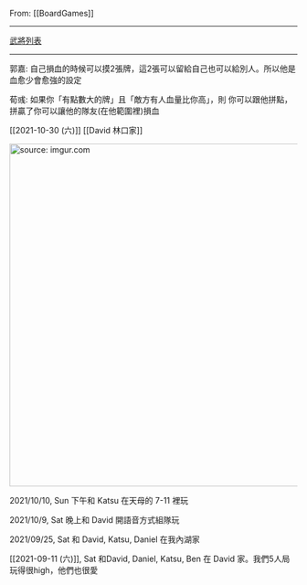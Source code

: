 From: [[BoardGames]]

---

[武將列表](https://sanguosha.fandom.com/zh/wiki/%E4%B8%89%E5%9B%BD%E6%9D%80%E6%AD%A6%E5%B0%86%E5%88%97%E8%A1%A8?variant=zh-tw)

---

郭嘉: 自己損血的時候可以摸2張牌，這2張可以留給自己也可以給別人。所以他是血愈少會愈強的設定

荀彧: 如果你「有點數大的牌」且「敵方有人血量比你高」，則 你可以跟他拼點，拼贏了你可以讓他的隊友(在他範圍裡)損血


[[2021-10-30 (六)]] [[David 林口家]]

<a href="https://imgur.com/EMY7Xmo"><img src="https://i.imgur.com/EMY7Xmo.jpg" title="source: imgur.com" width="600px"/></a>


2021/10/10, Sun 下午和 Katsu 在天母的 7-11 裡玩

2021/10/9, Sat 晚上和 David 開語音方式組隊玩

2021/09/25, Sat 和 David, Katsu, Daniel 在我內湖家

[[2021-09-11 (六)]], Sat 和David, Daniel, Katsu, Ben 在 David 家。我們5人局玩得很high，他們也很愛